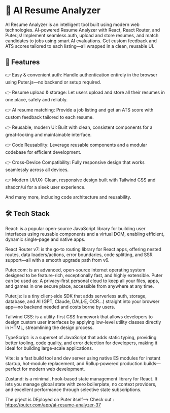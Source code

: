 # 🧠 AI Resume Analyzer

AI Resume Analyzer is an intelligent tool built using modern web technologies. AI-powered Resume Analyzer with React, React Router, and Puter.js! Implement seamless auth, upload and store resumes, and match candidates to jobs using smart AI evaluations. Get custom feedback and ATS scores tailored to each listing—all wrapped in a clean, reusable UI.

## 🚀 Features
👉 Easy & convenient auth: Handle authentication entirely in the browser using Puter.js—no backend or setup required.

👉 Resume upload & storage: Let users upload and store all their resumes in one place, safely and reliably.

👉 AI resume matching: Provide a job listing and get an ATS score with custom feedback tailored to each resume.

👉 Reusable, modern UI: Built with clean, consistent components for a great-looking and maintainable interface.

👉 Code Reusability: Leverage reusable components and a modular codebase for efficient development.

👉 Cross-Device Compatibility: Fully responsive design that works seamlessly across all devices.

👉 Modern UI/UX: Clean, responsive design built with Tailwind CSS and shadcn/ui for a sleek user experience.

And many more, including code architecture and reusability.

## 🛠️ Tech Stack
React: is a popular open‑source JavaScript library for building user interfaces using reusable components and a virtual DOM, enabling efficient, dynamic single-page and native apps.

React Router v7: is the go‑to routing library for React apps, offering nested routes, data loaders/actions, error boundaries, code splitting, and SSR support—all with a smooth upgrade path from v6.

Puter.com: is an advanced, open-source internet operating system designed to be feature-rich, exceptionally fast, and highly extensible. Puter can be used as: A privacy-first personal cloud to keep all your files, apps, and games in one secure place, accessible from anywhere at any time.

Puter.js: is a tiny client‑side SDK that adds serverless auth, storage, database, and AI (GPT, Claude, DALL·E, OCR…) straight into your browser app—no backend needed and costs borne by users.

Tailwind CSS: is a utility-first CSS framework that allows developers to design custom user interfaces by applying low-level utility classes directly in HTML, streamlining the design process.

TypeScript: is a superset of JavaScript that adds static typing, providing better tooling, code quality, and error detection for developers, making it ideal for building large-scale applications.

Vite: is a fast build tool and dev server using native ES modules for instant startup, hot‑module replacement, and Rollup‑powered production builds—perfect for modern web development.

Zustand: is a minimal, hook-based state management library for React. It lets you manage global state with zero boilerplate, no context providers, and excellent performance through selective state subscriptions.

The prject is DEployed on Puter itself--> 
Check out : https://puter.com/app/ai-resume-analyzer-37

